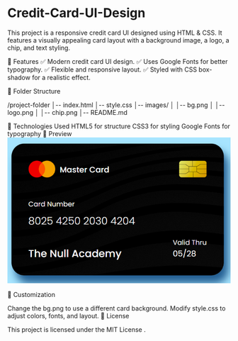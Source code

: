 # Credit-Card-UI-Design

This project is a responsive credit card UI designed using HTML & CSS. It features a visually appealing card layout with a background image, a logo, a chip, and text styling.

📌 Features
✅ Modern credit card UI design.
✅ Uses Google Fonts for better typography.
✅ Flexible and responsive layout.
✅ Styled with CSS box-shadow for a realistic effect.

📁 Folder Structure

/project-folder
│-- index.html
│-- style.css
│-- images/
│   │-- bg.png
│   │-- logo.png
│   │-- chip.png
│-- README.md


🔧 Technologies Used
HTML5 for structure
CSS3 for styling
Google Fonts for typography
📸 Preview
![image alt](https://github.com/bdnath702/Credit-Card-UI-Design/blob/main/Screenshot.png?raw=true)



🎨 Customization

Change the bg.png to use a different card background.
Modify style.css to adjust colors, fonts, and layout.
📜 License

This project is licensed under the MIT License .

